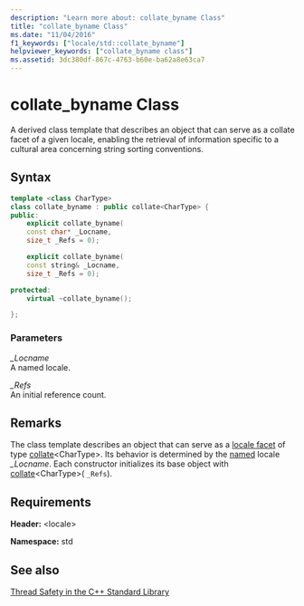 ```yaml
---
description: "Learn more about: collate_byname Class"
title: "collate_byname Class"
ms.date: "11/04/2016"
f1_keywords: ["locale/std::collate_byname"]
helpviewer_keywords: ["collate_byname class"]
ms.assetid: 3dc380df-867c-4763-b60e-ba62a8e63ca7
---
```

# collate_byname Class

A derived class template that describes an object that can serve as a collate facet of a given locale, enabling the retrieval of information specific to a cultural area concerning string sorting conventions.

## Syntax

```cpp
template <class CharType>
class collate_byname : public collate<CharType> {
public:
    explicit collate_byname(
    const char* _Locname,
    size_t _Refs = 0);

    explicit collate_byname(
    const string& _Locname,
    size_t _Refs = 0);

protected:
    virtual ~collate_byname();

};
```

### Parameters

*_Locname*\
A named locale.

*_Refs*\
An initial reference count.

## Remarks

The class template describes an object that can serve as a [locale facet](../standard-library/locale-class.md#facet_class) of type [collate](../standard-library/collate-class.md#collate)\<CharType>. Its behavior is determined by the [named](../standard-library/locale-class.md#name) locale *_Locname*. Each constructor initializes its base object with [collate](../standard-library/collate-class.md#collate)\<CharType>( `_Refs`).

## Requirements

**Header:** \<locale>

**Namespace:** std

## See also

[Thread Safety in the C++ Standard Library](../standard-library/thread-safety-in-the-cpp-standard-library.md)
